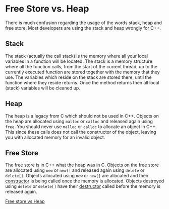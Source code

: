 # Free Store vs. Heap

There is much confusion regarding the usage of the words stack, heap and free store. Most developers are using the stack and heap wrongly for C++.

## Stack

The stack (actually the call stack) is the memory where all your local variables in a function will be located. The stack is a memory structure where all the function calls, from the start of the current thread, up to the currently executed function are stored together with the memory that they use. The variables which reside on the stack are stored there, until the function where they reside returns. Once the method returns then all local (stack) variables will be cleaned up.

## Heap

The heap is a legacy from C which should not be used in C++. Objects on the heap are allocated using `malloc` or `calloc` and released again using `free`. You should never use `malloc` or `calloc` to allocate an object in C++. This since these calls does not call the constructor of the object, leaving you with allocated memory for an invalid object.

## Free Store

The free store is in C++ what the heap was in C. Objects on the free store are allocated using `new` or `new[]` and released again using `delete` or `delete[]`. Objects allocated using `new` or `new[]` are allocated and their [constructor](https://www.moderncplusplus.com/constructor/) is being called once the memory is allocated. Objects destroyed using `delete` or `delete[]` have their [destructor](https://www.moderncplusplus.com/destructor/) called before the memory is released again.


[Free store vs Heap](https://www.moderncplusplus.com/free-store-vs-heap/)
